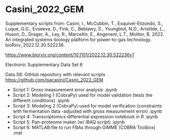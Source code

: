 # Casini_2022_GEM
Supplementary scripts from:
Casini, I., McCubbin, T., Esquivel-Elizondo, S., Luque, G.G., Evseeva, D., Fink, C., Beblawy, S., Youngblut, N.D., Aristilde, L., Huson, D., Drager, A., Ley, R., Marcellin, E., Angenent, L.T., Molitor, B. 2022. An integrated systems-biology platform for power-to-gas technology. bioRxiv, 2022.12.30.522236.

https://www.biorxiv.org/content/10.1101/2022.12.30.522236v1

Electronic Supplementary Data Set 6

Data S6: GitHub repository with relevant scripts https://github.com/isacasini/Casini_2022_GEM
- Script 1: Gross measurement error analysis .ipynb
-	Script 2: Modeling 1 (CobraPy) used for model validation (tests the different conditions) .ipynb
-	Script 3: Modeling 2 (CobraPy) used for model verification (constraints with fermentation data -adjusted with gross measurement error) .ipynb
-	Script 4: Transcriptomics differential expression notebook in R .ipynb
-	Script 5: Pan-proteome maker (w/ iBAQ script) .ipynb
-	Script 6: MATLAB file to run FBAs through GIMME (COBRA Toolbox) .mat
